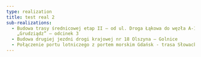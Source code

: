 ```yaml
---
type: realization
title: test real 2
sub-realizations:
  - Budowa trasy średnicowej etap II – od ul. Droga Łąkowa do węzła A-1
    „Grudziądz” – odcinek 3
  - Budowa drugiej jezdni drogi krajowej nr 18 Olszyna – Golnice
  - Połączenie portu lotniczego z portem morskim Gdańsk - trasa Słowackiego
---
```

